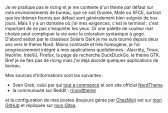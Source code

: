 <!-- title: Thème : cap au Nord -->
<!-- category: GNU/Linux -->

Je ne pratique pas le *ricing*  et je me contente d'un thème par défaut sur mes environnements de bureau, que ce soit Gnome, Mate ou XFCE, surtout que les thèmes fournis par défaut sont généralement bien soignés de nos jours. Mais il y a un domaine où j'ai mes exigences, c'est le terminal : c'est important de ne pas s'esquinter les yeux. Or une palette de couleur mal choisie peut compliquer la vie avec la coloration syntaxique à gogo. D'abord séduit par le classieux Solaris Dark je me suis tourné depuis deux ans vers le thème Nord. Moins contrasté et très homogène, je l'ai progressivement intégré à mes applications quotidiennes : Alacritty, Tmux, NeoVim, IntelliJ, Firefox, la page de recherche DuckDuckGo, le thème GTK. Bref je ne fais pas de *ricing* mais j'ai déjà abordé quelques applications de bureau.

Mes sources d'informations sont les suivantes :
- Sven Greb, celui par qui [tout a commencé](https://github.com/orgs/nordtheme/discussions/183) et son site officiel [NordTheme](https://www.nordtheme.com/)
- la communauté sur Reddit : [r/nordtheme](https://www.reddit.com/r/nordtheme/)

et la configuration de mes postes (toujours gérée par [ChezMoi](https://www.chezmoi.io/)) est sur [mon GitHub](https://github.com/kianby/dotfiles) et répliquée sur [mon Gitea](https://source.madyanne.fr/yax/dotfiles). 

